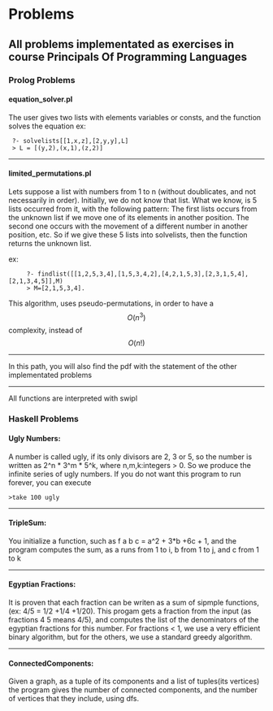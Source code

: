 # Problems

## All problems implementated as exercises in course Principals Of Programming Languages


### Prolog Problems

#### equation_solver.pl

The user gives two lists with elements variables or consts, and the function solves the equation
ex:
```
 ?- solvelists[[1,x,z],[2,y,y],L]
 > L = [(y,2),(x,1),(z,2)]
```
---
#### limited_permutations.pl


Lets suppose a list with numbers from 1 to n (without doublicates, and not necessarily in order). 
Initially, we do not know that list. What we know, is 5 lists occurred from it, with the following pattern:
The first lists occurs from the unknown list if we move one of its elements in another position. 
The second one occurs with the movement of a different number in another position, etc. 
So if we give these 5 lists into solvelists, then the function returns the unknown list.

ex:
```
     ?- findlist([[1,2,5,3,4],[1,5,3,4,2],[4,2,1,5,3],[2,3,1,5,4],[2,1,3,4,5]],M)
     > M=[2,1,5,3,4].
```
This algorithm, uses pseudo-permutations, in order to have a $$O(n^3)$$ complexity, instead of $$O(n!)$$

---
In this path, you will also find the pdf with the statement of the other implementated problems

---
All functions are interpreted with swipl



### Haskell Problems

#### Ugly Numbers: 
A number is called ugly, if its only divisors are 2, 3 or 5, so the number is written as 2^n * 3^m * 5^k,
where n,m,k:integers > 0. So we produce the infinite series of ugly numbers. 
If you do not want this program to run forever, you can execute 
```
>take 100 ugly
```
---
#### TripleSum:   
You initialize a function, such as f a b c = a^2 + 3*b +6c + 1, and the program computes the sum, as a runs from 1 to i, b from 1 to j, and c from 1 to k

---
#### Egyptian Fractions: 
It is proven that each fraction can be writen as a sum of sipmple functions, (ex: 4/5 = 1/2 +1/4 +1/20).                        This progam gets a fraction from the input (as fractions 4 5 means 4/5), and computes the list of the denominators of the egyptian fractions for this number.  For fractions < 1, we use a very efficient binary algorithm, but for the others, we use a standard greedy algorithm.
                    
---
#### ConnectedComponents: 
Given a graph, as a tuple of its components and a list of tuples(its vertices) the program gives the number of connected components, and the number of vertices that they include, using dfs.        
